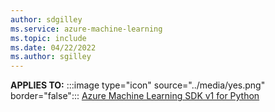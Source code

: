 ```yaml
---
author: sdgilley
ms.service: azure-machine-learning
ms.topic: include
ms.date: 04/22/2022
ms.author: sgilley
---
```


**APPLIES TO:** :::image type="icon" source="../media/yes.png" border="false"::: [Azure Machine Learning SDK v1 for Python](/python/api/overview/azure/ml/?view=azure-ml-py&preserve-view=true)
